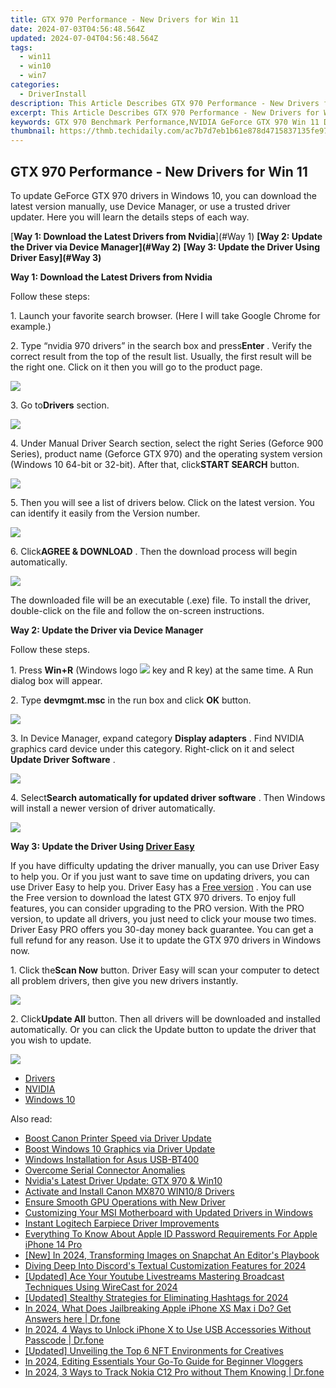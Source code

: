 ```yaml
---
title: GTX 970 Performance - New Drivers for Win 11
date: 2024-07-03T04:56:48.564Z
updated: 2024-07-04T04:56:48.564Z
tags:
  - win11
  - win10
  - win7
categories:
  - DriverInstall
description: This Article Describes GTX 970 Performance - New Drivers for Win 11
excerpt: This Article Describes GTX 970 Performance - New Drivers for Win 11
keywords: GTX 970 Benchmark Performance,NVIDIA GeForce GTX 970 Win 11 Drivers Update,Optimized GTX 970 Graphics Card for Windows 11,High-Performance GTX 970 Gaming Experience in Win 11,Latest NVIDIA GTX 970 Driver Compatibility with Win 11,Improved GTX 970 Performance After Drivers for Windows 11 Release,Enhanced Graphics Card Efficiency
thumbnail: https://thmb.techidaily.com/ac7b7d7eb1b61e878d4715837135fe97081096b41d9601e6ca5eb36f744ec4b7.jpg
---
```


## GTX 970 Performance - New Drivers for Win 11

 To update GeForce GTX 970 drivers in Windows 10, you can download the latest version manually, use Device Manager, or use a trusted driver updater. Here you will learn the details steps of each way.

[**Way 1: Download the Latest Drivers from Nvidia**](#Way 1)
**[Way 2: Update the Driver via Device Manager](#Way 2)**
**[Way 3: Update the Driver Using Driver Easy](#Way 3)**

**Way 1: Download the Latest Drivers from Nvidia**

Follow these steps:

 1\. Launch your favorite search browser. (Here I will take Google Chrome for example.)

 2\. Type “nvidia 970 drivers” in the search box and press**Enter** . Verify the correct result from the top of the result list. Usually, the first result will be the right one. Click on it then you will go to the product page.

![](https://images.drivereasy.com/wp-content/uploads/2017/02/img_58a280114d84c.jpg)

 3\. Go to**Drivers** section.

![](https://images.drivereasy.com/wp-content/uploads/2017/02/img_58a281dea1340.jpg)

 4\. Under Manual Driver Search section, select the right Series (Geforce 900 Series), product name (Geforce GTX 970) and the operating system version (Windows 10 64-bit or 32-bit). After that, click**START SEARCH** button.

![](https://images.drivereasy.com/wp-content/uploads/2017/02/img_58a2822d4b5a6.jpg)

 5\. Then you will see a list of drivers below. Click on the latest version. You can identify it easily from the Version number.

![](https://images.drivereasy.com/wp-content/uploads/2017/02/img_58a28370968cc.jpg)

 6\. Click**AGREE & DOWNLOAD** . Then the download process will begin automatically.

![](https://images.drivereasy.com/wp-content/uploads/2017/02/img_58a2840b6b0a9.jpg)

 The downloaded file will be an executable (.exe) file. To install the driver, double-click on the file and follow the on-screen instructions.

**Way 2: Update the Driver via Device Manager**

Follow these steps.

 1\. Press **Win+R** (Windows logo ![](https://images.drivereasy.com/wp-content/uploads/2016/10/img_57fef72359c9c.png) key and R key) at the same time. A Run dialog box will appear.

 2\. Type **devmgmt.msc** in the run box and click **OK** button.

![](https://images.drivereasy.com/wp-content/uploads/2016/10/img_5806e27e27212.png)

 3\. In Device Manager, expand category **Display adapters**  . Find NVIDIA graphics card device under this category. Right-click on it and select **Update Driver Software** .

![](https://images.drivereasy.com/wp-content/uploads/2017/02/img_58a285b02ab52.png)

 4\. Select**Search automatically for updated driver software** . Then Windows will install a newer version of driver automatically.

![](https://images.drivereasy.com/wp-content/uploads/2017/02/img_58a286a881cbe.jpg)

 **Way 3: Update the Driver Using [Driver Easy](https://tools.techidaily.com/drivereasy/download/)**

 If you have difficulty updating the driver manually, you can use Driver Easy to help you. Or if you just want to save time on updating drivers, you can use Driver Easy to help you. Driver Easy has a [Free version](https://tools.techidaily.com/drivereasy/download/) . You can use the Free version to download the latest GTX 970 drivers. To enjoy full features, you can consider upgrading to the PRO version. With the PRO version, to update all drivers, you just need to click your mouse two times. Driver Easy PRO offers you 30-day money back guarantee. You can get a full refund for any reason. Use it to update the GTX 970 drivers in Windows now.

 1\. Click the**Scan Now** button. Driver Easy will scan your computer to detect all problem drivers, then give you new drivers instantly.

![](https://images.drivereasy.com/wp-content/uploads/2017/04/img_58ef0b0153d00.png)

 2\. Click**Update All** button. Then all drivers will be downloaded and installed automatically. Or you can click the Update button to update the driver that you wish to update.

![](https://images.drivereasy.com/wp-content/uploads/2017/04/img_58ef0bd6c5552.jpg)

* [Drivers](https://tools.techidaily.com/drivereasy/download/)
* [NVIDIA](https://tools.techidaily.com/drivereasy/download/)
* [Windows 10](https://tools.techidaily.com/drivereasy/download/)

<ins class="adsbygoogle"
     style="display:block"
     data-ad-format="autorelaxed"
     data-ad-client="ca-pub-7571918770474297"
     data-ad-slot="1223367746"></ins>



<ins class="adsbygoogle"
     style="display:block"
     data-ad-client="ca-pub-7571918770474297"
     data-ad-slot="8358498916"
     data-ad-format="auto"
     data-full-width-responsive="true"></ins>

<span class="atpl-alsoreadstyle">Also read:</span>
<div><ul>
<li><a href="https://driver-install.techidaily.com/boost-canon-printer-speed-via-driver-update/"><u>Boost Canon Printer Speed via Driver Update</u></a></li>
<li><a href="https://driver-install.techidaily.com/boost-windows-10-graphics-via-driver-update/"><u>Boost Windows 10 Graphics via Driver Update</u></a></li>
<li><a href="https://driver-install.techidaily.com/windows-installation-for-asus-usb-bt400/"><u>Windows Installation for Asus USB-BT400</u></a></li>
<li><a href="https://driver-install.techidaily.com/overcome-serial-connector-anomalies/"><u>Overcome Serial Connector Anomalies</u></a></li>
<li><a href="https://driver-install.techidaily.com/nvidias-latest-driver-update-gtx-970-and-win10/"><u>Nvidia's Latest Driver Update: GTX 970 & Win10</u></a></li>
<li><a href="https://driver-install.techidaily.com/activate-and-install-canon-mx870-win108-drivers/"><u>Activate and Install Canon MX870 WIN10/8 Drivers</u></a></li>
<li><a href="https://driver-install.techidaily.com/ensure-smooth-gpu-operations-with-new-driver/"><u>Ensure Smooth GPU Operations with New Driver</u></a></li>
<li><a href="https://driver-install.techidaily.com/customizing-your-msi-motherboard-with-updated-drivers-in-windows/"><u>Customizing Your MSI Motherboard with Updated Drivers in Windows</u></a></li>
<li><a href="https://driver-install.techidaily.com/instant-logitech-earpiece-driver-improvements/"><u>Instant Logitech Earpiece Driver Improvements</u></a></li>
<li><a href="https://apple-account.techidaily.com/everything-to-know-about-apple-id-password-requirements-for-apple-iphone-14-pro-by-drfone-ios/"><u>Everything To Know About Apple ID Password Requirements For Apple iPhone 14 Pro</u></a></li>
<li><a href="https://snapchat-videos.techidaily.com/new-in-2024-transforming-images-on-snapchat-an-editors-playbook/"><u>[New] In 2024, Transforming Images on Snapchat  An Editor's Playbook</u></a></li>
<li><a href="https://discord-videos.techidaily.com/diving-deep-into-discords-textual-customization-features-for-2024/"><u>Diving Deep Into Discord's Textual Customization Features for 2024</u></a></li>
<li><a href="https://facebook-video-footage.techidaily.com/updated-ace-your-youtube-livestreams-mastering-broadcast-techniques-using-wirecast-for-2024/"><u>[Updated] Ace Your Youtube Livestreams  Mastering Broadcast Techniques Using WireCast for 2024</u></a></li>
<li><a href="https://instagram-clips.techidaily.com/updated-stealthy-strategies-for-eliminating-hashtags-for-2024/"><u>[Updated] Stealthy Strategies for Eliminating Hashtags for 2024</u></a></li>
<li><a href="https://iphone-unlock.techidaily.com/in-2024-what-does-jailbreaking-apple-iphone-xs-max-i-do-get-answers-here-drfone-by-drfone-ios/"><u>In 2024, What Does Jailbreaking Apple iPhone XS Max i Do? Get Answers here | Dr.fone</u></a></li>
<li><a href="https://iphone-unlock.techidaily.com/in-2024-4-ways-to-unlock-iphone-x-to-use-usb-accessories-without-passcode-drfone-by-drfone-ios/"><u>In 2024, 4 Ways to Unlock iPhone X to Use USB Accessories Without Passcode | Dr.fone</u></a></li>
<li><a href="https://some-guidance.techidaily.com/updated-unveiling-the-top-6-nft-environments-for-creatives/"><u>[Updated] Unveiling the Top 6 NFT Environments for Creatives</u></a></li>
<li><a href="https://youtube-clips.techidaily.com/in-2024-editing-essentials-your-go-to-guide-for-beginner-vloggers/"><u>In 2024, Editing Essentials  Your Go-To Guide for Beginner Vloggers</u></a></li>
<li><a href="https://android-location-track.techidaily.com/in-2024-3-ways-to-track-nokia-c12-pro-without-them-knowing-drfone-by-drfone-virtual-android/"><u>In 2024, 3 Ways to Track Nokia C12 Pro without Them Knowing | Dr.fone</u></a></li>
</ul></div>
